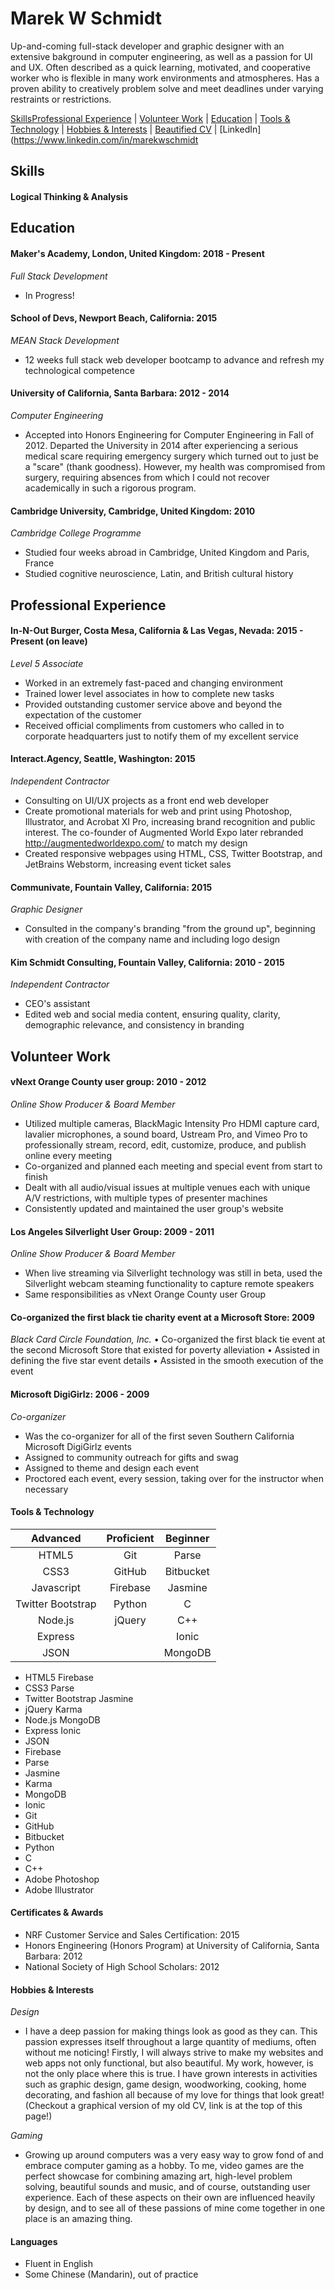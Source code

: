 # Marek W Schmidt
Up-and-coming full-stack developer and graphic designer with an extensive bakground in computer engineering, as well as a passion for UI and UX. Often described as a quick learning, motivated, and cooperative worker who is flexible in many work environments and atmospheres. Has a proven ability to creatively problem solve and meet deadlines under varying restraints or restrictions.

[Skills](#skills)[Professional Experience](#professional-experience) | [Volunteer Work](#volunteer-work) | [Education](#education) | [Tools & Technology](#tools-&-technology) | [Hobbies & Interests](#hobbies-&-interests) | [Beautified CV](https://i.imgur.com/rEmLBDG.jpg) | [LinkedIn](https://www.linkedin.com/in/marekwschmidt

## Skills
#### Logical Thinking & Analysis


## Education
#### Maker's Academy, London, United Kingdom: 2018 - Present
*Full Stack Development*
* In Progress!

#### School of Devs, Newport Beach, California: 2015
*MEAN Stack Development*
* 12 weeks full stack web developer bootcamp to advance and refresh my technological competence

#### University of California, Santa Barbara: 2012 - 2014
*Computer Engineering*
* Accepted into Honors Engineering for Computer Engineering in Fall of 2012. Departed the University in 2014 after experiencing a serious medical scare requiring emergency surgery which turned out to just be a "scare" (thank goodness). However, my health was compromised from surgery, requiring absences from which I could not recover academically in such a rigorous program.

#### Cambridge University, Cambridge, United Kingdom: 2010
*Cambridge College Programme*
* Studied four weeks abroad in Cambridge, United Kingdom and Paris, France
* Studied cognitive neuroscience, Latin, and British cultural history

## Professional Experience
#### In-N-Out Burger, Costa Mesa, California & Las Vegas, Nevada: 2015 - Present (on leave)
*Level 5 Associate*
* Worked in an extremely fast-paced and changing environment
* Trained lower level associates in how to complete new tasks
* Provided outstanding customer service above and beyond the expectation of the customer
* Received official compliments from customers who called in to corporate headquarters just to notify them of my excellent service

#### Interact.Agency, Seattle, Washington: 2015
*Independent Contractor*
* Consulting on UI/UX projects as a front end web developer
* Create promotional materials for web and print using Photoshop, Illustrator, and Acrobat XI Pro, increasing brand recognition and public interest. The co-founder of Augmented World Expo later rebranded http://augmentedworldexpo.com/ to match my design
* Created responsive webpages using HTML, CSS, Twitter Bootstrap, and JetBrains Webstorm, increasing event ticket sales

#### Communivate, Fountain Valley, California: 2015
*Graphic Designer*
* Consulted in the company's branding "from the ground up", beginning with creation of the company name and including logo design

#### Kim Schmidt Consulting, Fountain Valley, California: 2010 - 2015
*Independent Contractor*
* CEO's assistant
* Edited web and social media content, ensuring quality, clarity, demographic relevance, and consistency in branding

## Volunteer Work
#### vNext Orange County user group: 2010 - 2012
*Online Show Producer & Board Member*
* Utilized multiple cameras, BlackMagic Intensity Pro HDMI capture card, lavalier microphones, a sound board, Ustream Pro, and Vimeo Pro to professionally stream, record, edit, customize, produce, and publish online every meeting
* Co-organized and planned each meeting and special event from start to finish
* Dealt with all audio/visual issues at multiple venues each with unique A/V restrictions, with multiple types of presenter machines
* Consistently updated and maintained the user group's website

#### Los Angeles Silverlight User Group: 2009 - 2011
*Online Show Producer & Board Member*
* When live streaming via Silverlight technology was still in beta, used the Silverlight webcam steaming functionality to capture remote speakers
* Same responsibilities as vNext Orange County user Group

#### Co-organized the first black tie charity event at a Microsoft Store: 2009
*Black Card Circle Foundation, Inc.*
•	Co-organized the first black tie event at the second Microsoft Store that existed for poverty alleviation
•	Assisted in defining the five star event details
•	Assisted in the smooth execution of the event

#### Microsoft DigiGirlz: 2006 - 2009
*Co-organizer*
* Was the co-organizer for all of the first seven Southern California Microsoft DigiGirlz events
*	Assigned to community outreach for gifts and swag
*	Assigned to theme and design each event
*	Proctored each event, every session, taking over for the instructor when necessary

#### Tools & Technology
| Advanced          | Proficient | Beginner   |
| :---------------: | :--------: | :--------: |
| HTML5             | Git        | Parse      |
| CSS3              | GitHub     | Bitbucket  |
| Javascript        | Firebase   | Jasmine    |
| Twitter Bootstrap | Python     | C          |
| Node.js           | jQuery     | C++        |
| Express           |            | Ionic      |
| JSON              |            | MongoDB    |

* HTML5                Firebase
* CSS3                 Parse
* Twitter Bootstrap    Jasmine
* jQuery               Karma
* Node.js              MongoDB
* Express              Ionic
* JSON
* Firebase
* Parse
* Jasmine
* Karma
* MongoDB
* Ionic
* Git
* GitHub
* Bitbucket
* Python
* C
* C++
* Adobe Photoshop
* Adobe Illustrator

#### Certificates & Awards
* NRF Customer Service and Sales Certification: 2015
* Honors Engineering (Honors Program) at University of California, Santa Barbara: 2012
* National Society of High School Scholars: 2012

#### Hobbies & Interests
*Design*
* I have a deep passion for making things look as good as they can. This passion expresses itself throughout a large quantity of mediums, often without me noticing! Firstly, I will always strive to make my websites and web apps not only functional, but also beautiful. My work, however, is not the only place where this is true. I have grown interests in activities such as graphic design, game design, woodworking, cooking, home decorating, and fashion all because of my love for things that look great! (Checkout a graphical version of my old CV, link is at the top of this page!)


*Gaming*
* Growing up around computers was a very easy way to grow fond of and embrace computer gaming as a hobby. To me, video games are the perfect showcase for combining amazing art, high-level problem solving, beautiful sounds and music, and of course, outstanding user experience. Each of these aspects on their own are influenced heavily by design, and to see all of these passions of mine come together in one place is an amazing thing.

#### Languages
* Fluent in English
* Some Chinese (Mandarin), out of practice
